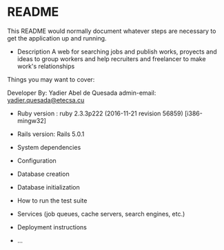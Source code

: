 # README

This README would normally document whatever steps are necessary to get the
application up and running.

* Description
A web for searching jobs and publish works, proyects and ideas to group workers and help recruiters and freelancer to make work's relationships



Things you may want to cover:

  Developer By:  Yadier Abel de Quesada
  admin-email: yadier.quesada@etecsa.cu

* Ruby version  :    ruby 2.3.3p222 (2016-11-21 revision 56859) [i386-mingw32]

* Rails version:    Rails 5.0.1


* System dependencies

* Configuration

* Database creation

* Database initialization

* How to run the test suite

* Services (job queues, cache servers, search engines, etc.)

* Deployment instructions

* ...

